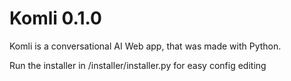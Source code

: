 # Komli 0.1.0

Komli is a conversational AI Web app, that was made with Python.

Run the installer in /installer/installer.py for easy config editing